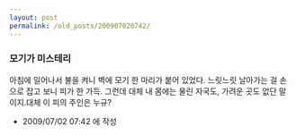```yaml
---
layout: post
permalink: /old_posts/200907020742/
---
```


### 모기가 미스테리

아침에 일어나서 불을 켜니 벽에 모기 한 마리가 붙어 있었다. 느릿느릿 날아가는 걸 손으로 잡고 보니 피가 한 가득. 그런데 대체 내 몸에는 물린 자국도, 가려운 곳도 없단 말이지.대체 이 피의 주인은 누규?



- 2009/07/02 07:42 에 작성